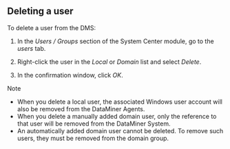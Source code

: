 ## Deleting a user

To delete a user from the DMS:

1. In the *Users / Groups* section of the System Center module, go to the *users* tab.

2. Right-click the user in the *Local* or *Domain* list and select *Delete*.

3. In the confirmation window, click *OK*.

> [!NOTE]
> -  When you delete a local user, the associated Windows user account will also be removed from the DataMiner Agents.
> -  When you delete a manually added domain user, only the reference to that user will be removed from the DataMiner System.
> -  An automatically added domain user cannot be deleted. To remove such users, they must be removed from the domain group.
>
